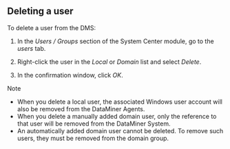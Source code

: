 ## Deleting a user

To delete a user from the DMS:

1. In the *Users / Groups* section of the System Center module, go to the *users* tab.

2. Right-click the user in the *Local* or *Domain* list and select *Delete*.

3. In the confirmation window, click *OK*.

> [!NOTE]
> -  When you delete a local user, the associated Windows user account will also be removed from the DataMiner Agents.
> -  When you delete a manually added domain user, only the reference to that user will be removed from the DataMiner System.
> -  An automatically added domain user cannot be deleted. To remove such users, they must be removed from the domain group.
>
